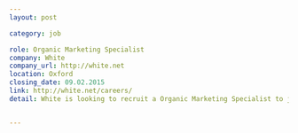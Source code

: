 ```yaml
---
layout: post

category: job

role: Organic Marketing Specialist
company: White
company_url: http://white.net
location: Oxford
closing_date: 09.02.2015
link: http://white.net/careers/
detail: White is looking to recruit a Organic Marketing Specialist to join our growing team based in Oxford.


---
```

